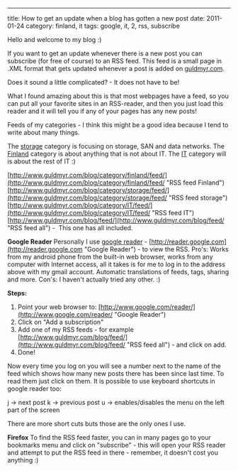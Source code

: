---
title: How to get an update when a blog has gotten a new post
date: 2011-01-24
category: finland, it
tags: google, it, 2, rss, subscribe

Hello and welcome to my blog :)

If you want to get an update whenever there is a new post you can subscribe (for free of course) to an RSS feed. This feed is a small page in .XML format that gets updated whenever a post is added on [guldmyr.com](http://guldmyr.com).

Does it sound a little complicated? - It does not have to be!

What I found amazing about this is that most webpages have a feed, so you can put all your favorite sites in an RSS-reader, and then you just load this reader and it will tell you if any of your pages has any new posts!

Feeds of my categories - I think this might be a good idea because I tend to write about many things.

The [storage](../category/storage/feed/ "storage feed") category is focusing on storage, SAN and data networks. [](http://www.guldmyr.com/blog/category/finland/feed/ "Finland RSS")The [Finland](../category/finland/feed/ "Finland RSS") category is about anything that is not about IT. The [IT](http://www.guldmyr.com/blog/category/IT/feed/ "IT RSS") category will is about the rest of IT :)

[http://www.guldmyr.com/blog/category/finland/feed/](http://www.guldmyr.com/blog/category/finland/feed/ "RSS feed Finland") [http://www.guldmyr.com/blog/category/storage/feed/](http://www.guldmyr.com/blog/category/storage/feed/ "RSS feed storage") [http://www.guldmyr.com/blog/category/IT/feed/](http://www.guldmyr.com/blog/category/IT/feed/ "RSS feed IT") [http://www.guldmyr.com/blog/feed/](http://www.guldmyr.com/blog/feed/ "RSS feed all") -  This one has all included.

**Google Reader** Personally I use [google reader](http://reader.google.com "google reader") - [http://reader.google.com](http://reader.google.com "Google Reader") - to view the RSS. Pro's: Works from my android phone from the built-in web browser, works from any computer with Internet access, all it takes is for me to log in to the address above with my gmail account. Automatic translations of feeds, tags, sharing and more. Con's: I haven't actually tried any other. :)

**Steps:**

1. Point your web browser to: [http://www.google.com/reader/](http://www.google.com/reader/ "Google Reader")
2. Click on "Add a subscription"
3. Add one of my RSS feeds - for example [http://www.guldmyr.com/blog/feed/](http://www.guldmyr.com/blog/feed/ "RSS feed all") - and click on add.
4. Done!

Now every time you log on you will see a number next to the name of the feed which shows how many new posts there has been since last time. To read them just click on them. It is possible to use keyboard shortcuts in google reader too:

j -> next post k -> previous post u -> enables/disables the menu on the left part of the screen

There are more short cuts buts those are the only ones I use.

**Firefox** To find the RSS feed faster, you can in many pages go to your bookmarks menu and click on "subscribe" - this will open your RSS reader and attempt to put the RSS feed in there - remember, it doesn't cost you anything :)
